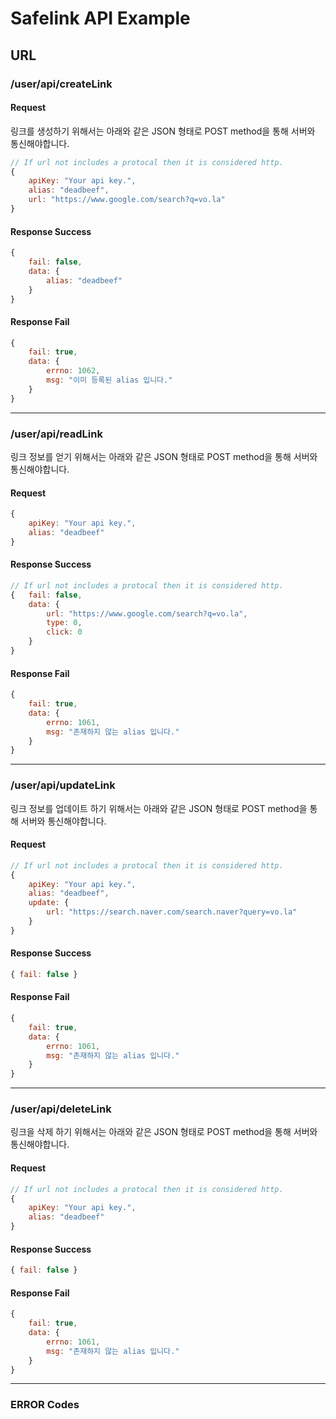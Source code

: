 # Safelink API Example

## URL

### /user/api/createLink
#### Request
링크를 생성하기 위해서는 아래와 같은 JSON 형태로 POST method을 통해 서버와 통신해야합니다.
```javascript
// If url not includes a protocal then it is considered http.
{	
	apiKey: "Your api key.",
	alias: "deadbeef",
	url: "https://www.google.com/search?q=vo.la"
}
```
#### Response Success
```javascript
{ 
	fail: false,
  	data: {
		alias: "deadbeef"
	}
}
```
#### Response Fail
```javascript
{
	fail: true,
	data: {
		errno: 1062,
		msg: "이미 등록된 alias 입니다."
	}
}
```

---

### /user/api/readLink
링크 정보를 얻기 위해서는 아래와 같은 JSON 형태로 POST method을 통해 서버와 통신해야합니다.
#### Request
```javascript
{	
	apiKey: "Your api key.",
	alias: "deadbeef"
}
```
#### Response Success
```javascript
// If url not includes a protocal then it is considered http.
{	fail: false,
	data: {
		url: "https://www.google.com/search?q=vo.la",
		type: 0,
		click: 0
	}
}
```
#### Response Fail
```javascript
{
	fail: true,
	data: {
		errno: 1061,
		msg: "존재하지 않는 alias 입니다."
	}
}
```

---

### /user/api/updateLink
링크 정보를 업데이트 하기 위해서는 아래와 같은 JSON 형태로 POST method을 통해 서버와 통신해야합니다.
#### Request
```javascript
// If url not includes a protocal then it is considered http.
{	
	apiKey: "Your api key.",
	alias: "deadbeef",
	update: {
		url: "https://search.naver.com/search.naver?query=vo.la"
	}
}
```
#### Response Success
```javascript
{ fail: false }
```
#### Response Fail
```javascript
{
	fail: true,
	data: {
		errno: 1061,
		msg: "존재하지 않는 alias 입니다."
	}
}
```

---

### /user/api/deleteLink
링크을 삭제 하기 위해서는 아래와 같은 JSON 형태로 POST method을 통해 서버와 통신해야합니다.
#### Request
```javascript
// If url not includes a protocal then it is considered http.
{	
	apiKey: "Your api key.",
	alias: "deadbeef"
}
```
#### Response Success
```javascript
{ fail: false }
```
#### Response Fail
```javascript
{
	fail: true,
	data: {
		errno: 1061,
		msg: "존재하지 않는 alias 입니다."
	}
}
```
---

### ERROR Codes
